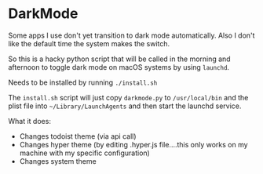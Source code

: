 # DarkMode

Some apps I use don't yet transition to dark mode automatically. Also I don't like the default time the system makes the switch.

So this is a hacky python script that will be called in the morning and afternoon to toggle dark mode on macOS systems by using <code>launchd</code>.

Needs to be installed by running <code>./install.sh</code>

The <code>install.sh</code> script will just copy <code>darkmode.py</code> to <code>/usr/local/bin</code> and the plist file into <code>~/Library/LaunchAgents</code> and then start the launchd service. 

What it does:
- Changes todoist theme (via api call)
- Changes hyper theme (by editing .hyper.js file....this only works on my machine with my specific configuration)
- Changes system theme